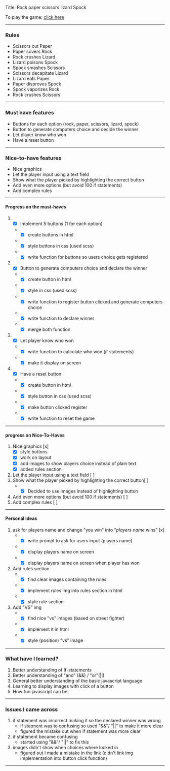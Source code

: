 Title: Rock paper scissors lizard Spock

To play the game: [click here](https://glinchflash.github.io/Rock-paper-scissors-lizard-spock/)

---
### Rules

* Scissors cut Paper
* Paper covers Rock
* Rock crushes Lizard
* Lizard poisons Spock
* Spock smashes Scissors
* Scissors decapitate Lizard
* Lizard eats Paper
* Paper disproves Spock
* Spock vaporizes Rock
* Rock crushes Scissors
---

### Must have features
* Buttons for each option (rock, paper, scissors, lizard, spock)
* Button to generate computers choice and decide the winner
* Let player know who won
* Have a reset button
---

### Nice-to-have features
* Nice graphics
* Let the player input using a text field
* Show what the player picked by highlighting the correct button
* Add even more options (but avoid 100 if statements)
* Add complex rules
---


#### Progress on the must-haves

 1. -[x] Implement 5 buttons (1 for each option)
    * -[x] create buttons in html
    * -[x] style buttons in css (used scss)
    * -[x] write function for buttons so users choice gets registered
 2. - [x] Button to generate computers choice and declare the winner
    * -[x] create button in html
    * -[x] style in css (used scss)
    * -[x] write function to register button clicked and generate computers choice
    * -[x] write function to declare winner
    * -[x] merge both function
 3. - [x] Let player know who won
    * - [x] write function to calculate who won (if statements)
    * - [x] make it display on screen
 4. -[x] Have a reset button
     * -[x] create button in html
     * -[x] style button in css (used scss)
     * -[x] make button clicked register
     * -[x] write function to reset the game
 ---

#### progress on Nice-To-Haves

1. Nice graphics [x]
    - [x] style buttons
   - [x] work on layout
   - [x] add images to show players choice instead of plain text
   - [x] added rules section
2. Let the player input using a text field [ ]
3. Show what the player picked by highlighting the correct button[ ]
    * -[x] Decided to use images instead of highlighting button
4. Add even more options (but avoid 100 if statements) [ ] 
5. Add complex rules  [ ]
---

#### Personal ideas

1. ask for players name and change "you win" into "*players name* wins" [x]
   * -[x] write prompt to ask for users input (players name)
   * -[x] display players name on screen
   * -[x] display players name on screen when player has won
2. Add rules section
   * -[x]  find clear images containing the rules
   *  -[x] implement rules img into rules section in html
   *  -[x] style rule section
3. Add "VS" img
    *  -[x] find nice "vs" images (based on street fighter)
    *  -[x] implement it in html
    *  -[x] style (position) "vs" image
---


### What have I learned?

1. Better understanding of If-statements
2. Better understanding of "and" (&&) / "or"(||)
3. General better understanding of the basic javascript language
4. Learning to display images with click of a button
5. How fun javascript can be
___

### Issues I came across
1. if statement was incorrect making it so the declared winner was wrong
    * if statment was to confusing so used "&&"/ "||" to make it more clear
    * figured the mistake out when if statement was more clear
2. if statement became confusing
   * started using "&&"/ "||" to fix this
3. images didn't show when choices where locked in
   * figured out I made a mistake in the link (didn't link img implementation into button click function)
___



